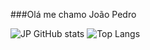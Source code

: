 ###Olá me chamo João  Pedro 

![JP GitHub stats](https://github-readme-stats.vercel.app/api?username=JoaoPedroCarvalho1&show_icons=true&theme=onedark)
![Top Langs](https://github-readme-stats.vercel.app/api/top-langs/?username=JoaoPedroCarvalho&layout=compact)

